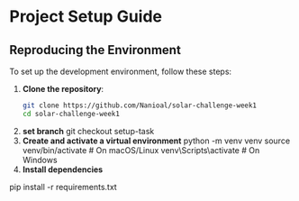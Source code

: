 # Project Setup Guide

## Reproducing the Environment

To set up the development environment, follow these steps:

1. **Clone the repository**:
   ```bash
   git clone https://github.com/Nanioal/solar-challenge-week1
   cd solar-challenge-week1
2. **set branch**
git checkout setup-task
3. **Create and activate a virtual environment**
python -m venv venv
source venv/bin/activate  # On macOS/Linux
venv\Scripts\activate  # On Windows
4. **Install dependencies**

pip install -r requirements.txt
